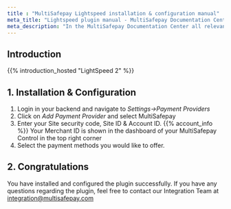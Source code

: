 ```yaml
---
title : "MultiSafepay Lightspeed installation & configuration manual"
meta_title: "Lightspeed plugin manual - MultiSafepay Documentation Center"
meta_description: "In the MultiSafepay Documentation Center all relevant information regarding our Plugins and API. As well as Support pages for Payment Method, Tools and General Questions. You can also find the contact details of our Support Team and Integration Team."
---
```


## Introduction

{{% introduction_hosted "LightSpeed 2" %}}

## 1. Installation & Configuration
1. Login in your backend and navigate to _Settings->Payment Providers_
2. Click on _Add Payment Provider_ and select MultiSafepay
3. Enter your Site security code, Site ID & Account ID. {{% account_info %}}
Your Merchant ID is shown in the dashboard of your MultiSafepay Control in the top right corner
4. Select the payment methods you would like to offer.

## 2. Congratulations
You have installed and configured the plugin successfully. If you have any questions regarding the plugin, feel free to contact our Integration Team at <integration@multisafepay.com>
